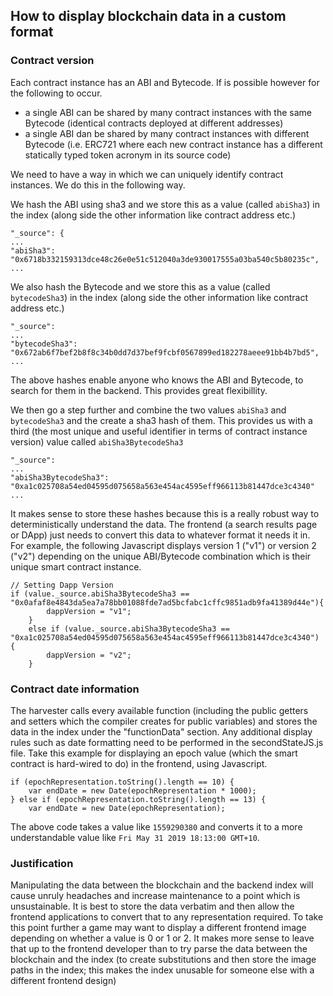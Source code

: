 

## How to display blockchain data in a custom format

### Contract version

Each contract instance has an ABI and Bytecode. If is possible however for the following to occur.
- a single ABI can be shared by many contract instances with the same Bytecode (identical contracts deployed at different addresses)
- a single ABI dan be shared by many contract instances with different Bytecode (i.e. ERC721 where each new contract instance has a different statically typed token acronym in its source code)

We need to have a way in which we can uniquely identify contract instances. We do this in the following way.

We hash the ABI using sha3 and we store this as a value (called `abiSha3`) in the index (along side the other information like contract address etc.)


```
"_source": {
...
"abiSha3": "0x6718b332159313dce48c26e0e51c512040a3de930017555a03ba540c5b80235c",
...
```

We also hash the Bytecode and we store this as a value (called `bytecodeSha3`) in the index (along side the other information like contract address etc.)

```
"_source": 
...
"bytecodeSha3": "0x672ab6f7bef2b8f8c34b0dd7d37bef9fcbf0567899ed182278aeee91bb4b7bd5",
...
```

The above hashes enable anyone who knows the ABI and Bytecode, to search for them in the backend. This provides great flexibillity.

We then go a step further and combine the two values `abiSha3` and `bytecodeSha3` and the create a sha3 hash of them. This provides us with a third (the most unique and useful identifier in terms of contract instance version) value called `abiSha3BytecodeSha3`

```
"_source": 
...
"abiSha3BytecodeSha3": "0xa1c025708a54ed04595d075658a563e454ac4595eff966113b81447dce3c4340"
...
```

It makes sense to store these hashes because this is a really robust way to deterministically understand the data. The frontend (a search results page or DApp) just needs to convert this data to whatever format it needs it in. For example, the following Javascript displays version 1 ("v1") or version 2 ("v2") depending on the unique ABI/Bytecode combination which is their unique smart contract instance.


```
// Setting Dapp Version
if (value._source.abiSha3BytecodeSha3 == "0x0afaf8e4843da5ea7a78bb01088fde7ad5bcfabc1cffc9851adb9fa41389d44e"){
        dappVersion = "v1";
    }
    else if (value._source.abiSha3BytecodeSha3 == "0xa1c025708a54ed04595d075658a563e454ac4595eff966113b81447dce3c4340") {
        dappVersion = "v2";
    }
```

### Contract date information

The harvester calls every available function (including the public getters and setters which the compiler creates for public variables) and stores the data in the index under the "functionData" section. Any additional display rules such as date formatting need to be performed in the secondStateJS.js file. Take this example for displaying an epoch value (which the smart contract is hard-wired to do) in the frontend, using Javascript.

```
if (epochRepresentation.toString().length == 10) {
    var endDate = new Date(epochRepresentation * 1000);
} else if (epochRepresentation.toString().length == 13) {
    var endDate = new Date(epochRepresentation);
```

The above code takes a value like `1559290380` and converts it to a more understandable value like `Fri May 31 2019 18:13:00 GMT+10`.

### Justification

Manipulating the data between the blockchain and the backend index will cause unruly headaches and increase maintenance to a point which is unsustainable. It is best to store the data verbatim and then allow the frontend applications to convert that to any representation required. To take this point further a game may want to display a different frontend image depending on whether a value is 0 or 1 or 2. It makes more sense to leave that up to the frontend developer than to try parse the data between the blockchain and the index (to create substitutions and then store the image paths in the index; this makes the index unusable for someone else with a different frontend design)